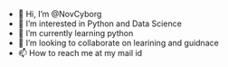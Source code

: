 - 👋 Hi, I’m @NovCyborg
- 👀 I’m interested in Python and Data Science
- 🌱 I’m currently learning python
- 💞️ I’m looking to collaborate on learining and guidnace
- 📫 How to reach me at my mail id

<!---
NovCyborg/NovCyborg is a ✨ special ✨ repository because its `README.md` (this file) appears on your GitHub profile.
You can click the Preview link to take a look at your changes.
--->
